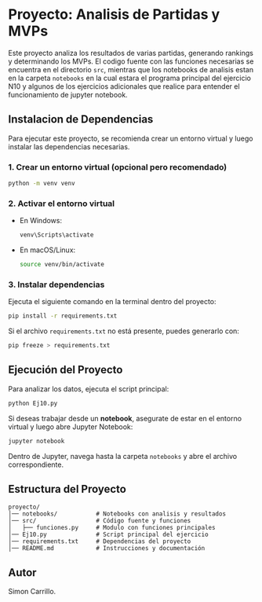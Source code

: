 # Proyecto: Analisis de Partidas y MVPs

Este proyecto analiza los resultados de varias partidas, generando rankings y determinando los MVPs.
El codigo fuente con las funciones necesarias se encuentra en el directorio `src`, mientras que los notebooks de analisis estan en la carpeta `notebooks` en la cual estara el programa principal del ejercicio N10 y algunos de los ejercicios adicionales que realice para entender el funcionamiento de jupyter notebook.

## Instalacion de Dependencias

Para ejecutar este proyecto, se recomienda crear un entorno virtual y luego instalar las dependencias necesarias.

### 1. Crear un entorno virtual (opcional pero recomendado)
```bash
python -m venv venv
```

### 2. Activar el entorno virtual
- En Windows:
  ```bash
  venv\Scripts\activate
  ```
- En macOS/Linux:
  ```bash
  source venv/bin/activate
  ```

### 3. Instalar dependencias
Ejecuta el siguiente comando en la terminal dentro del proyecto:
```bash
pip install -r requirements.txt
```
Si el archivo `requirements.txt` no está presente, puedes generarlo con:
```bash
pip freeze > requirements.txt
```

## Ejecución del Proyecto

Para analizar los datos, ejecuta el script principal:
```bash
python Ej10.py
```

Si deseas trabajar desde un **notebook**, asegurate de estar en el entorno virtual y luego abre Jupyter Notebook:
```bash
jupyter notebook
```
Dentro de Jupyter, navega hasta la carpeta `notebooks` y abre el archivo correspondiente.

## Estructura del Proyecto
```
proyecto/
│── notebooks/           # Notebooks con analisis y resultados
│── src/                 # Código fuente y funciones
│   ├── funciones.py     # Modulo con funciones principales
│── Ej10.py              # Script principal del ejercicio
│── requirements.txt     # Dependencias del proyecto
│── README.md            # Instrucciones y documentación
```


## Autor
Simon Carrillo. 